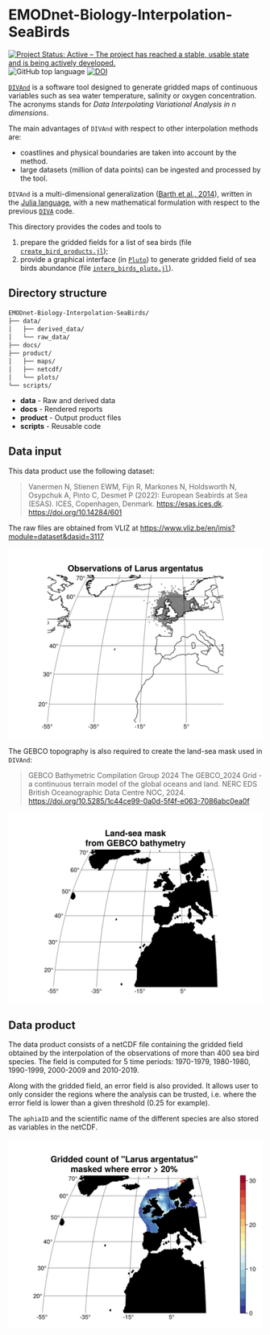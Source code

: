 # EMODnet-Biology-Interpolation-SeaBirds

[![Project Status: Active – The project has reached a stable, usable state and is being actively developed.](https://www.repostatus.org/badges/latest/active.svg)](https://www.repostatus.org/#active)
![GitHub top language](https://img.shields.io/github/languages/top/gher-uliege/EMODnet-Biology-Interpolation-SeaBirds)
[![DOI](https://zenodo.org/badge/655615590.svg)](https://doi.org/10.5281/zenodo.15174401)

[`DIVAnd`](https://github.com/gher-uliege/DIVAnd.jl) is a software tool designed to generate gridded maps of continuous variables such as sea water temperature, salinity or oxygen concentration. The acronyms stands for _Data Interpolating Variational Analysis in n dimensions_.

 The main advantages of `DIVAnd` with respect to other interpolation methods are:
* coastlines and physical boundaries are taken into account by the method.
* large datasets (million of data points) can be ingested and processed by the tool.

`DIVAnd` is a multi-dimensional generalization ([Barth et al., 2014](https://dx.doi.org/10.5194/gmd-7-225-2014)), written in the [Julia language](https://julialang.org/), with a new mathematical formulation with respect to the previous [`DIVA`](https://github.com/gher-ulg/DIVA) code.

This directory provides the codes and tools to
1. prepare the gridded fields for a list of sea birds (file [`create_bird_products.jl`](scrips/create_bird_products.jl));
2. provide a graphical interface (in [`Pluto`](https://plutojl.org/)) to generate gridded field of sea birds abundance (file [`interp_birds_pluto.jl`](scrips/interp_birds_pluto.jl)).

## Directory structure

```
EMODnet-Biology-Interpolation-SeaBirds/
├── data/
│   ├── derived_data/
│   └── raw_data/
├── docs/
├── product/
│   ├── maps/
│   ├── netcdf/
│   └── plots/
└── scripts/
```

* **data** - Raw and derived data
* **docs** - Rendered reports
* **product** - Output product files
* **scripts** - Reusable code


## Data input

This data product use the following dataset:

> Vanermen N, Stienen EWM, Fijn R, Markones N, Holdsworth N, Osypchuk A, Pinto C, Desmet P (2022): European Seabirds at Sea (ESAS). ICES, Copenhagen, Denmark. https://esas.ices.dk. https://doi.org/10.14284/601

The raw files are obtained from VLIZ at https://www.vliz.be/en/imis?module=dataset&dasid=3117

![Distribution of the Larus argentatus](./product/plots/observation_map_Larus_argentatus.png)

The GEBCO topography is also required to create the land-sea mask used in `DIVAnd`:
> GEBCO Bathymetric Compilation Group 2024 The GEBCO_2024 Grid - a continuous terrain model of the global oceans and land. NERC EDS British Oceanographic Data Centre NOC, 2024. https://doi.org/10.5285/1c44ce99-0a0d-5f4f-e063-7086abc0ea0f

![Land-sea mask constructed using the GEBCO topography](./product/plots/landsea_mask.png)


## Data product

The data product consists of a netCDF file containing the gridded field obtained by the interpolation of the observations of more than 400 sea bird species. The field is computed for 5 time periods: 1970-1979, 1980-1980, 1990-1999, 2000-2009 and 2010-2019.

Along with the gridded field, an error field is also provided. It allows user to only consider the regions where the analysis can be trusted, i.e. where the error field is lower than a given threshold (0.25 for example).

The `aphiaID` and the scientific name of the different species are also stored as variables in the netCDF.

![Gridded field for Larus argentatus](./product/plots/gridded_field_Larus_argentatus.png)